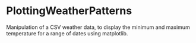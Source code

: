 # PlottingWeatherPatterns
Manipulation of a CSV weather data, to display the minimum and maximum temperature for a range of dates using matplotlib.
